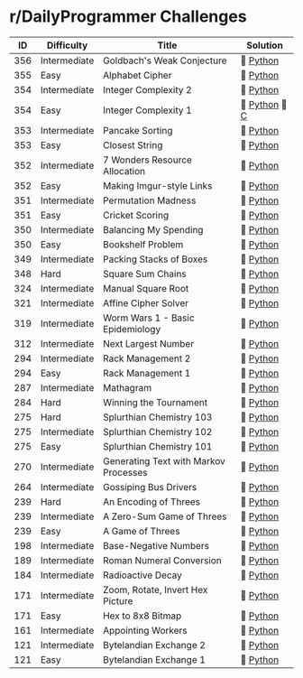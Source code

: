 # r/DailyProgrammer Challenges

| ID  | Difficulty | Title | Solution |
| --- | ---------- | ----- | -------- |
| 356 | Intermediate | Goldbach's Weak Conjecture | :small_blue_diamond: [Python](../dailyprogrammer/python/356_intermediate.py)
| 355 | Easy | Alphabet Cipher | :small_blue_diamond: [Python](../dailyprogrammer/python/355_easy.py) 
| 354 | Intermediate | Integer Complexity 2 | :small_orange_diamond: [Python](../dailyprogrammer/python/354_intermediate.py)
| 354 | Easy | Integer Complexity 1 | :small_blue_diamond: [Python](../dailyprogrammer/python/354_easy.py) :small_blue_diamond: [C](../dailyprogrammer/c/355_easy.c)
| 353 | Intermediate | Pancake Sorting | :small_orange_diamond: [Python](../dailyprogrammer/python/353_intermediate.py)
| 353 | Easy | Closest String | :small_blue_diamond: [Python](../dailyprogrammer/python/353_easy.py)
| 352 | Intermediate | 7 Wonders Resource Allocation | :small_blue_diamond: [Python](../dailyprogrammer/python/352_intermediate.py)
| 352 | Easy | Making Imgur-style Links | :small_blue_diamond: [Python](../dailyprogrammer/python/352_easy.py)
| 351 | Intermediate | Permutation Madness | :small_blue_diamond: [Python](../dailyprogrammer/python/351_intermediate.py)
| 351 | Easy | Cricket Scoring | :small_blue_diamond: [Python](../dailyprogrammer/python/351_easy.py)
| 350 | Intermediate | Balancing My Spending | :small_orange_diamond: [Python](../dailyprogrammer/python/350_intermediate.py)
| 350 | Easy | Bookshelf Problem | :small_blue_diamond: [Python](../dailyprogrammer/python/350_easy.py)
| 349 | Intermediate | Packing Stacks of Boxes | :small_blue_diamond: [Python](../dailyprogrammer/python/349_intermediate.py)
| 348 | Hard | Square Sum Chains | :small_blue_diamond: [Python](../dailyprogrammer/python/348_hard.py)
| 324 | Intermediate | Manual Square Root | :small_blue_diamond: [Python](../dailyprogrammer/python/324_intermediate.py)
| 321 | Intermediate | Affine Cipher Solver | :small_blue_diamond: [Python](../dailyprogrammer/python/321_intermediate.py)
| 319 | Intermediate | Worm Wars 1 - Basic Epidemiology | :small_blue_diamond: [Python](../dailyprogrammer/python/319_intermediate.py)
| 312 | Intermediate | Next Largest Number | :small_blue_diamond: [Python](../dailyprogrammer/python/312_intermediate.py)
| 294 | Intermediate | Rack Management 2 | :small_orange_diamond: [Python](../dailyprogrammer/python/294_intermediate.py)
| 294 | Easy | Rack Management 1 | :small_blue_diamond: [Python](../dailyprogrammer/python/294_easy.py)
| 287 | Intermediate | Mathagram | :small_orange_diamond: [Python](../dailyprogrammer/python/287_intermediate.py)
| 284 | Hard | Winning the Tournament | :small_blue_diamond: [Python](../dailyprogrammer/python/284_hard.py)
| 275 | Hard | Splurthian Chemistry 103 | :small_orange_diamond: [Python](../dailyprogrammer/python/275_hard.py)
| 275 | Intermediate | Splurthian Chemistry 102 | :small_blue_diamond: [Python](../dailyprogrammer/python/275_intermediate.py)
| 275 | Easy | Splurthian Chemistry 101 | :small_blue_diamond: [Python](../dailyprogrammer/python/275_easy.py)
| 270 | Intermediate | Generating Text with Markov Processes | :small_orange_diamond: [Python](../dailyprogrammer/python/270_intermediate.py)
| 264 | Intermediate | Gossiping Bus Drivers | :small_orange_diamond: [Python](../dailyprogrammer/python/264_intermediate.py)
| 239 | Hard | An Encoding of Threes | :small_orange_diamond: [Python](../dailyprogrammer/python/239_hard.py)
| 239 | Intermediate | A Zero-Sum Game of Threes | :small_blue_diamond: [Python](../dailyprogrammer/python/239_intermediate.py)
| 239 | Easy | A Game of Threes | :small_blue_diamond: [Python](../dailyprogrammer/python/239_easy.py)
| 198 | Intermediate | Base-Negative Numbers | :small_orange_diamond: [Python](../dailyprogrammer/python/198_intermediate.py)
| 189 | Intermediate | Roman Numeral Conversion | :small_blue_diamond: [Python](../dailyprogrammer/python/189_intermediate.py)
| 184 | Intermediate | Radioactive Decay | :small_blue_diamond: [Python](../dailyprogrammer/python/184_intermediate.py)
| 171 | Intermediate | Zoom, Rotate, Invert Hex Picture | :small_blue_diamond: [Python](../dailyprogrammer/python/171_intermediate.py)
| 171 | Easy | Hex to 8x8 Bitmap | :small_blue_diamond: [Python](../dailyprogrammer/python/171_easy.py)
| 161 | Intermediate | Appointing Workers | :small_blue_diamond: [Python](../dailyprogrammer/python/161_intermediate.py)
| 121 | Intermediate | Bytelandian Exchange 2 | :small_blue_diamond: [Python](../dailyprogrammer/python/121_intermediate.py)
| 121 | Easy | Bytelandian Exchange 1 | :small_blue_diamond: [Python](../dailyprogrammer/python/121_easy.py)
